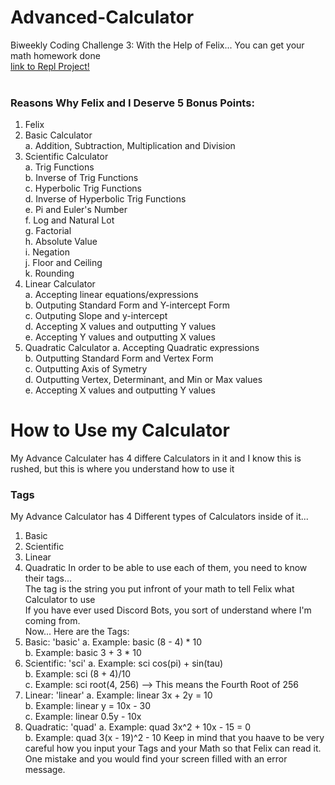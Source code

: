 # Advanced-Calculator
Biweekly Coding Challenge 3: With the Help of Felix... You can get your math homework done
<br/>
[link to Repl Project!](https://repl.it/@FranklinOguama/Advanced-Calculator#README.md)
<br/><br/>
### Reasons Why Felix and I Deserve 5 Bonus Points:
1. Felix
2. Basic Calculator<br/>
	a. Addition, Subtraction, Multiplication and Division
3. Scientific Calculator<br/>
	a. Trig Functions<br/>
	b. Inverse of Trig Functions<br/>
	c. Hyperbolic Trig Functions<br/>
	d. Inverse of Hyperbolic Trig Functions<br/>
	e. Pi and Euler's Number<br/>
	f. Log and Natural Lot<br/>
	g. Factorial<br/>
	h. Absolute Value<br/>
	i. Negation<br/>
	j. Floor and Ceiling<br/>
	k. Rounding
4. Linear Calculator<br/>
	a. Accepting linear equations/expressions<br/>
	b. Outputing Standard Form and Y-intercept Form<br/>
	c. Outputing Slope and y-intercept<br/>
	d. Accepting X values and outputting Y values<br/>
	e. Accepting Y values and outputting X values
5. Quadratic Calculator
	a. Accepting Quadratic expressions<br/>
	b. Outputting Standard Form and Vertex Form<br/>
	c. Outputting Axis of Symetry<br/>
	d. Outputting Vertex, Determinant, and Min or Max values<br/>
	e. Accepting X values and outputting Y values

# How to Use my Calculator
My Advance Calculater has 4 differe Calculators in it and I know this is rushed, but this is where you understand how to use it
### Tags
My Advance Calculator has 4 Different types of Calculators inside of it...
1. Basic
2. Scientific
3. Linear
4. Quadratic
In order to be able to use each of them, you need to know their tags...<br/>
The tag is the string you put infront of your math to tell Felix what Calculator to use<br/>
If you have ever used Discord Bots, you sort of understand where I'm coming from.<br/>
Now... Here are the Tags:
1. Basic: 'basic'
	a. Example: basic (8 - 4) * 10<br/>
	b. Example: basic 3 + 3 * 10
2. Scientific: 'sci'
	a. Example: sci cos(pi) + sin(tau)<br/>
	b. Example: sci (8 + 4)/10<br/>
	c. Example: sci root(4, 256) --> This means the Fourth Root of 256
3. Linear: 'linear'
	a. Example: linear 3x + 2y = 10<br/>
	b. Example: linear y = 10x - 30<br/>
	c. Example: linear 0.5y - 10x
4. Quadratic: 'quad'
	a. Example: quad 3x^2 + 10x - 15 = 0<br/>
	b. Example: quad 3(x - 19)^2 - 10
Keep in mind that you haave to be very careful how you input your Tags and your Math so that Felix can read it.  One mistake and you would find your screen filled with an error message.<br/>
